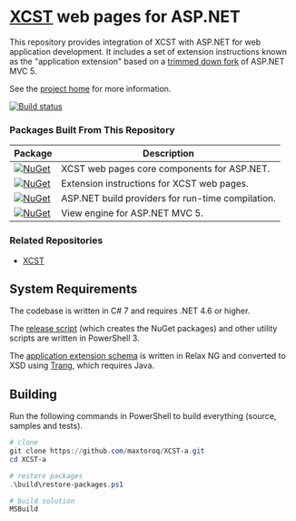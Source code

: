 [XCST] web pages for ASP.NET
============================
This repository provides integration of XCST with ASP.NET for web application development. It includes a set of extension instructions known as the "application extension" based on a [trimmed down fork](src/Xcst.AspNet/Framework) of ASP.NET MVC 5.

See the [project home][XCST] for more information.

[![Build status](https://ci.appveyor.com/api/projects/status/4chhbklsb4b6h09c?svg=true)](https://ci.appveyor.com/project/maxtoroq/xcst-a)

### Packages Built From This Repository

Package                                            | Description
-------------------------------------------------- | -----------
[![NuGet](https://img.shields.io/nuget/v/Xcst.AspNet.svg?label=Xcst.AspNet)][Xcst.AspNet] | XCST web pages core components for ASP.NET.
[![NuGet](https://img.shields.io/nuget/v/Xcst.AspNet.Extension.svg?label=Xcst.AspNet.Extension)][Xcst.AspNet.Extension] | Extension instructions for XCST web pages.
[![NuGet](https://img.shields.io/nuget/v/Xcst.AspNet.Compilation.svg?label=Xcst.AspNet.Compilation)][Xcst.AspNet.Compilation] | ASP.NET build providers for run-time compilation.
[![NuGet](https://img.shields.io/nuget/v/Xcst.Web.Mvc.svg?label=Xcst.Web.Mvc)][Xcst.Web.Mvc] | View engine for ASP.NET MVC 5.

### Related Repositories

- [XCST](https://github.com/maxtoroq/XCST)

System Requirements
-------------------
The codebase is written in C# 7 and requires .NET 4.6 or higher.

The [release script](build/release.ps1) (which creates the NuGet packages) and other utility scripts are written in PowerShell 3.

The [application extension schema](schemas/xcst-app.rng) is written in Relax NG and converted to XSD using [Trang], which requires Java.

Building
--------
Run the following commands in PowerShell to build everything (source, samples and tests).

```powershell
# clone
git clone https://github.com/maxtoroq/XCST-a.git
cd XCST-a

# restore packages
.\build\restore-packages.ps1

# build solution
MSBuild
```

[XCST]: https://maxtoroq.github.io/XCST/
[Xcst.AspNet]: https://www.nuget.org/packages/Xcst.AspNet
[Xcst.AspNet.Extension]: https://www.nuget.org/packages/Xcst.AspNet.Extension
[Xcst.AspNet.Compilation]: https://www.nuget.org/packages/Xcst.AspNet.Compilation
[Xcst.Web.Mvc]: https://www.nuget.org/packages/Xcst.Web.Mvc
[Trang]: https://github.com/relaxng/jing-trang
